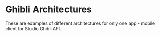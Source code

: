 # Ghibli Architectures
These are examples of different architectures for only one app - mobile client for Studio Ghibli API.